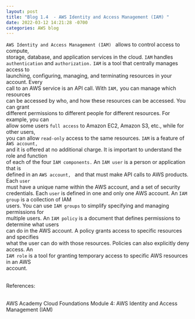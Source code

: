 ```yaml
---
layout: post
title: "Blog 1.4  - AWS Identity and Access Management (IAM) "
date: 2022-03-12 14:21:28 -0700
categories: AWS blog
---
```

`AWS Identity and Access Management (IAM) ` allows to control access to compute, <br>
storage, database, and application services in the cloud. `IAM` handles <br>
`authentication` and `authorization.` `IAM` is a tool that centrally manages access to <br>
launching, configuring, managing, and terminating resources in your account. Every <br>
call to an AWS service is an API call. With `IAM,` you can manage which resources <br>
can be accessed by who, and how these resources can be accessed. You can grant <br>
different permissions to different people for different resources. For example, you can <br>
allow some users `full access` to Amazon EC2, Amazon S3, etc., while for other users, <br>
you can allow `read-only` access to the same resources. `IAM` is a feature of `AWS account, `  <br> and it is offered at no additional charge. It is important to understand the role and function <br> of each of the four `IAM components.` An `IAM user` is a person or application that is <br> defined in an `AWS account, ` and that must make API calls to AWS products. Each `user` <br> must have a unique name within the AWS account, and a set of security credentials. 
Each `user` is defined in one and only one AWS account. An `IAM group` is a collection of IAM <br> users. You can use `IAM groups` to simplify specifying and managing permissions for <br> multiple users. An `IAM policy` is a document that defines permissions to determine what users <br> can do in the AWS account. A policy grants access to specific resources and specifies <br> what the user can do with those resources. Policies can also explicitly deny access. An <br> `IAM role` is a tool for granting temporary access to specific AWS resources in an AWS <br> account.
<br> <br>

References:

<br>
AWS Academy Cloud Foundations Module 4: AWS Identity and Access Management (IAM)
